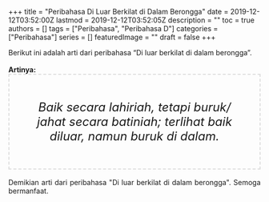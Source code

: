 +++
title = "Peribahasa Di Luar Berkilat di Dalam Berongga"
date = 2019-12-12T03:52:00Z
lastmod = 2019-12-12T03:52:05Z
description = ""
toc = true
authors = []
tags = ["Peribahasa", "Peribahasa D"]
categories = ["Peribahasa"]
series = []
featuredImage = ""
draft = false
+++

<div dir="ltr" style="text-align: left;" trbidi="on"><div style="text-align: justify;">Berikut ini adalah arti dari peribahasa “Di luar berkilat di dalam berongga”.</div><br /><div style="text-align: justify;"><b>Artinya:</b></div><div style="border: 2px dashed #ddd; font-size: 24px; height: auto; margin: 0 auto; padding: 50px; text-align: center; width: auto;"><i>Baik secara lahiriah, tetapi buruk/ jahat secara batiniah; terlihat baik diluar, namun buruk di dalam.</i></div><br /><div style="text-align: justify;">Demikian arti dari peribahasa "Di luar berkilat di dalam berongga". Semoga bermanfaat.</div></div>
